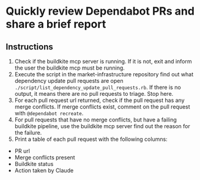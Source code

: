 # Quickly review Dependabot PRs and share a brief report

## Instructions

1. Check if the buildkite mcp server is running. If it is not, exit and inform the user the buildkite mcp must be running.
2. Execute the script in the market-infrastructure repository find out what dependency update pull requests are open `./script/list_dependency_update_pull_requests.rb`. If there is no output, it means there are no pull requests to triage. Stop here.
3. For each pull request url returned, check if the pull request has any merge conflicts. If merge conflicts exist, comment on the pull request with `@dependabot recreate`.
4. For pull requests that have no merge conflicts, but have a failing buildkite pipeline, use the buildkite mcp server find out the reason for the failure.
5. Print a table of each pull request with the following columns:

- PR url
- Merge conflicts present
- Buildkite status
- Action taken by Claude
